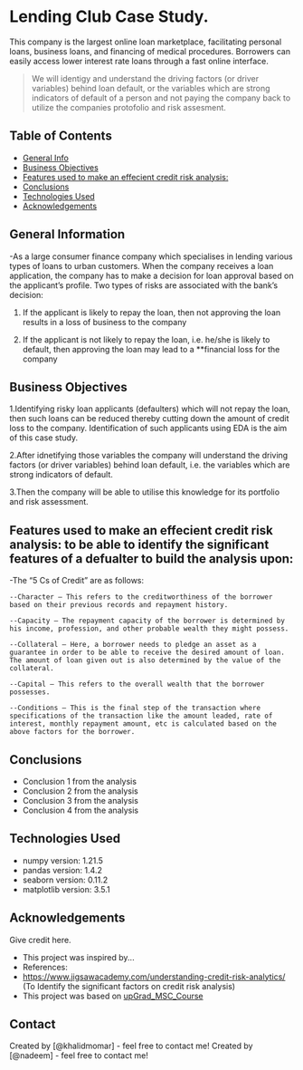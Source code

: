 # Lending Club Case Study.
This company is the largest online loan marketplace, facilitating personal loans, business loans, and financing of medical procedures. Borrowers can easily access lower interest rate loans through a fast online interface. 
> We will identigy and understand the driving factors (or driver variables) behind loan default, or the variables which are strong indicators of default of a person and not paying the company back to utilize the companies protofolio and risk assesment.


## Table of Contents
* [General Info](#general-information)
* [Business Objectives](#business-objectives)
* [Features used to make an effecient credit risk analysis:](#features-used)
* [Conclusions](#conclusions)
* [Technologies Used](#technologies-used)
* [Acknowledgements](#acknowledgements)


## General Information
      
-As a large consumer finance company which specialises in lending various types of loans to urban customers. When the company receives a loan application, the company has to make a decision for loan approval based on the applicant’s profile. Two types of risks are associated with the bank’s decision:

1. If the applicant is likely to repay the loan, then not approving the loan results in a loss of business to the company

2. If the applicant is not likely to repay the loan, i.e. he/she is likely to default, then approving the loan may lead to a **financial loss for the company

## Business Objectives

1.Identifying risky loan applicants (defaulters) which will not repay the loan, then such loans can be reduced thereby cutting down the amount of credit loss to the company. Identification of such applicants using EDA is the aim of this case study.

2.After idnetifying those variables the company will understand the driving factors (or driver variables) behind loan default, i.e. the variables which are strong indicators of default.

3.Then the company will be able to utilise this knowledge for its portfolio and risk assessment. 

## Features used to make an effecient credit risk analysis: to be able to identify the significant features of a defualter to build the analysis upon:
-The “5 Cs of Credit” are as follows: 

    --Character – This refers to the creditworthiness of the borrower based on their previous records and repayment history.

    --Capacity – The repayment capacity of the borrower is determined by his income, profession, and other probable wealth they might possess. 

    --Collateral – Here, a borrower needs to pledge an asset as a guarantee in order to be able to receive the desired amount of loan. The amount of loan given out is also determined by the value of the collateral.

    --Capital – This refers to the overall wealth that the borrower possesses.
    
    --Conditions – This is the final step of the transaction where specifications of the transaction like the amount leaded, rate of interest, monthly repayment amount, etc is calculated based on the above factors for the borrower. 

## Conclusions
- Conclusion 1 from the analysis
- Conclusion 2 from the analysis
- Conclusion 3 from the analysis
- Conclusion 4 from the analysis

<!-- You don't have to answer all the questions - just the ones relevant to your project. -->


## Technologies Used
- numpy version: 1.21.5
- pandas version: 1.4.2
- seaborn version: 0.11.2
- matplotlib version: 3.5.1


## Acknowledgements
Give credit here.
- This project was inspired by...
- References:
- https://www.jigsawacademy.com/understanding-credit-risk-analytics/ (To Identify the significant factors on credit risk analysis)
- This project was based on [upGrad_MSC_Course](https://learn.upgrad.com/course/3074/segment/24517/151163/464327/2407657)


## Contact
Created by [@khalidmomar] - feel free to contact me!
Created by [@nadeem] - feel free to contact me!

